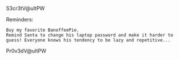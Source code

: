 S3cr3tV@ultPW



Reminders:

    Buy my favorite BanoffeePie.
    Remind Santa to change his laptop password and make it harder to guess! Everyone knows his tendency to be lazy and repetitive...

Pr0v3dV@ultPW